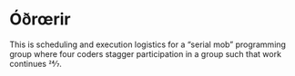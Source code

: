 # Óðrœrir

This is scheduling and execution logistics for a “serial mob” programming group where four coders stagger participation in a group such that work continues 24⁄7.
